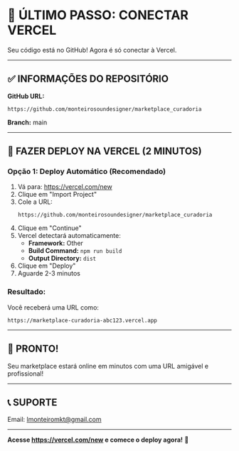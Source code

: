 # 🎯 ÚLTIMO PASSO: CONECTAR VERCEL

Seu código está no GitHub! Agora é só conectar à Vercel.

---

## ✅ INFORMAÇÕES DO REPOSITÓRIO

**GitHub URL:**
```
https://github.com/monteirosoundesigner/marketplace_curadoria
```

**Branch:** main

---

## 🚀 FAZER DEPLOY NA VERCEL (2 MINUTOS)

### Opção 1: Deploy Automático (Recomendado)

1. Vá para: https://vercel.com/new
2. Clique em "Import Project"
3. Cole a URL:
   ```
   https://github.com/monteirosoundesigner/marketplace_curadoria
   ```
4. Clique em "Continue"
5. Vercel detectará automaticamente:
   - **Framework:** Other
   - **Build Command:** `npm run build`
   - **Output Directory:** `dist`
6. Clique em "Deploy"
7. Aguarde 2-3 minutos

### Resultado:
Você receberá uma URL como:
```
https://marketplace-curadoria-abc123.vercel.app
```

---

## 🎉 PRONTO!

Seu marketplace estará online em minutos com uma URL amigável e profissional!

---

## 📞 SUPORTE

Email: lmonteiromkt@gmail.com

---

**Acesse https://vercel.com/new e comece o deploy agora!** 🚀
